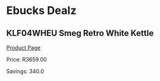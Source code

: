 
# Ebucks Dealz
## KLF04WHEU Smeg Retro White Kettle
[Product Page](https://www.ebucks.com/web/shop/productSelected.do?prodId=1167474121&catId=704985963)

Price: R3659.00

Savings: 340.0


	